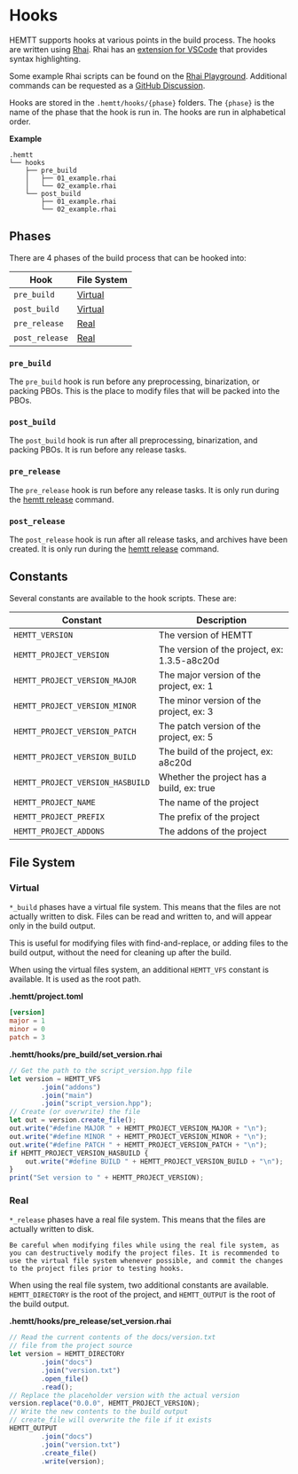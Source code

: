 # Hooks

HEMTT supports hooks at various points in the build process. The hooks are written using [Rhai](https://rhai.rs/). Rhai has an [extension for VSCode](https://marketplace.visualstudio.com/items?itemName=rhaiscript.vscode-rhai) that provides syntax highlighting.

Some example Rhai scripts can be found on the [Rhai Playground](https://rhai.rs/playground/stable/). Additional commands can be requested as a [GitHub Discussion](https://github.com/BrettMayson/HEMTT/discussions/categories/hook-commands).

Hooks are stored in the `.hemtt/hooks/{phase}` folders. The `{phase}` is the name of the phase that the hook is run in. The hooks are run in alphabetical order.

**Example**
```
.hemtt
└── hooks
    ├── pre_build
    │   ├── 01_example.rhai
    │   └── 02_example.rhai
    └── post_build
        ├── 01_example.rhai
        └── 02_example.rhai
```

## Phases

There are 4 phases of the build process that can be hooked into:

| Hook | File System |
| --- | --- |
| `pre_build` | [Virtual](#virtual) |
| `post_build` | [Virtual](#virtual) |
| `pre_release` | [Real](#real) |
| `post_release` | [Real](#real) |

### `pre_build`

The `pre_build` hook is run before any preprocessing, binarization, or packing PBOs. This is the place to modify files that will be packed into the PBOs.

### `post_build`

The `post_build` hook is run after all preprocessing, binarization, and packing PBOs. It is run before any release tasks.

### `pre_release`

The `pre_release` hook is run before any release tasks. It is only run during the [hemtt release](commands-release.md) command.

### `post_release`

The `post_release` hook is run after all release tasks, and archives have been created. It is only run during the [hemtt release](commands-release.md) command.

## Constants

Several constants are available to the hook scripts. These are:

| Constant | Description |
| --- | --- |
| `HEMTT_VERSION` | The version of HEMTT |
| `HEMTT_PROJECT_VERSION` | The version of the project, ex: 1.3.5-a8c20d |
| `HEMTT_PROJECT_VERSION_MAJOR` | The major version of the project, ex: 1 |
| `HEMTT_PROJECT_VERSION_MINOR` | The minor version of the project, ex: 3 |
| `HEMTT_PROJECT_VERSION_PATCH` | The patch version of the project, ex: 5 |
| `HEMTT_PROJECT_VERSION_BUILD` | The build of the project, ex: a8c20d |
| `HEMTT_PROJECT_VERSION_HASBUILD` | Whether the project has a build, ex: true |
| `HEMTT_PROJECT_NAME` | The name of the project |
| `HEMTT_PROJECT_PREFIX` | The prefix of the project |
| `HEMTT_PROJECT_ADDONS` | The addons of the project |

## File System

### Virtual

`*_build` phases have a virtual file system. This means that the files are not actually written to disk. Files can be read and written to, and will appear only in the build output.

This is useful for modifying files with find-and-replace, or adding files to the build output, without the need for cleaning up after the build.

When using the virtual files system, an additional `HEMTT_VFS` constant is available. It is used as the root path.

**.hemtt/project.toml**

```toml
[version]
major = 1
minor = 0
patch = 3
```

**.hemtt/hooks/pre_build/set_version.rhai**

```ts
// Get the path to the script_version.hpp file
let version = HEMTT_VFS
        .join("addons")
        .join("main")
        .join("script_version.hpp");
// Create (or overwrite) the file
let out = version.create_file();
out.write("#define MAJOR " + HEMTT_PROJECT_VERSION_MAJOR + "\n");
out.write("#define MINOR " + HEMTT_PROJECT_VERSION_MINOR + "\n");
out.write("#define PATCH " + HEMTT_PROJECT_VERSION_PATCH + "\n");
if HEMTT_PROJECT_VERSION_HASBUILD {
    out.write("#define BUILD " + HEMTT_PROJECT_VERSION_BUILD + "\n");
}
print("Set version to " + HEMTT_PROJECT_VERSION);
```

### Real

`*_release` phases have a real file system. This means that the files are actually written to disk.

```admonish danger
Be careful when modifying files while using the real file system, as you can destructively modify the project files. It is recommended to use the virtual file system whenever possible, and commit the changes to the project files prior to testing hooks.
```

When using the real file system, two additional constants are available. `HEMTT_DIRECTORY` is the root of the project, and `HEMTT_OUTPUT` is the root of the build output.

**.hemtt/hooks/pre_release/set_version.rhai**

```ts
// Read the current contents of the docs/version.txt
// file from the project source
let version = HEMTT_DIRECTORY
        .join("docs")
        .join("version.txt")
        .open_file()
        .read();
// Replace the placeholder version with the actual version
version.replace("0.0.0", HEMTT_PROJECT_VERSION);
// Write the new contents to the build output
// create_file will overwrite the file if it exists
HEMTT_OUTPUT
        .join("docs")
        .join("version.txt")
        .create_file()
        .write(version);
```
